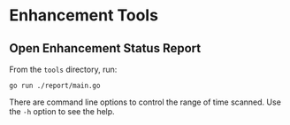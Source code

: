 # Enhancement Tools

## Open Enhancement Status Report

From the `tools` directory, run:

```
go run ./report/main.go
```

There are command line options to control the range of time
scanned. Use the `-h` option to see the help.
